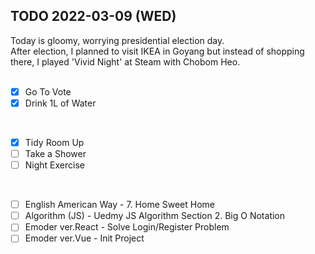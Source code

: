 ## TODO 2022-03-09 (WED)

Today is gloomy, worrying presidential election day. 
<br>
After election, I planned to visit IKEA in Goyang but instead of shopping there, I played 'Vivid Night' at Steam with Chobom Heo. 
<br><br>

- [x] Go To Vote
- [x] Drink 1L of Water
<br>

- [x] Tidy Room Up
- [ ] Take a Shower
- [ ] Night Exercise 
<br>

- [ ] English American Way - 7. Home Sweet Home
- [ ] Algorithm (JS) - Uedmy JS Algorithm Section 2. Big O Notation 
- [ ] Emoder ver.React - Solve Login/Register Problem 
- [ ] Emoder ver.Vue - Init Project